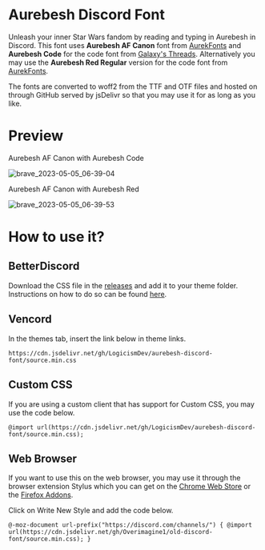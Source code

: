 # Aurebesh Discord Font
Unleash your inner Star Wars fandom by reading and typing in Aurebesh in Discord. This font uses **Aurebesh AF Canon** font from [AurekFonts](https://aurekfonts.github.io/) and **Aurebesh Code** for the code font from [Galaxy's Threads](https://github.com/galaxys-threads/aurebesh-mode).  Alternatively you may use the **Aurebesh Red Regular** version for the code font from [AurekFonts](https://aurekfonts.github.io/).

The fonts are converted to woff2 from the TTF and OTF files and hosted on through GitHub served by jsDelivr so that you may use it for as long as you like.

# Preview

Aurebesh AF Canon with Aurebesh Code

![brave_2023-05-05_06-39-04](https://user-images.githubusercontent.com/2764464/236474048-e454ba4a-4c7c-4c9e-bd5b-78751220441a.png)

Aurebesh AF Canon with Aurebesh Red

![brave_2023-05-05_06-39-53](https://user-images.githubusercontent.com/2764464/236474070-dd551242-a399-47da-8f09-bd4323a02dd6.png)

# How to use it?

## BetterDiscord
Download the CSS file in the [releases](https://github.com/LogicismDev/aurebesh-discord-font/releases/latest) and add it to your theme folder. Instructions on how to do so can be found [here](https://smolalli.github.io/BetterDiscord/v-addons/).

## Vencord
In the themes tab, insert the link below in theme links.

    https://cdn.jsdelivr.net/gh/LogicismDev/aurebesh-discord-font/source.min.css

## Custom CSS
If you are using a custom client that has support for Custom CSS, you may use the code below.

    @import url(https://cdn.jsdelivr.net/gh/LogicismDev/aurebesh-discord-font/source.min.css);


## Web Browser
If you want to use this on the web browser, you may use it through the browser extension Stylus which you can get on the [Chrome Web Store](https://chrome.google.com/webstore/detail/stylus/clngdbkpkpeebahjckkjfobafhncgmne) or the [Firefox Addons](https://addons.mozilla.org/en-US/firefox/addon/styl-us/). 

Click on Write New Style and add the code below.

    @-moz-document url-prefix("https://discord.com/channels/") { @import url(https://cdn.jsdelivr.net/gh/Overimagine1/old-discord-font/source.min.css); }
